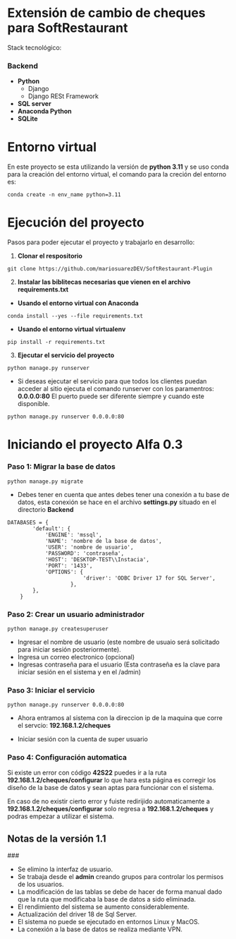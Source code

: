 
# Extensión de cambio de cheques para SoftRestaurant

Stack tecnológico:

### Backend
- **Python**
    - Django
    - Django RESt Framework
- **SQL server**
- **Anaconda Python**
- **SQLite**

# Entorno virtual

En este proyecto se esta utilizando la versión de **python 3.11** y se uso conda para la creación del entorno virtual, el comando para la creción del entorno es: 
```
conda create -n env_name python=3.11
```

# Ejecución del proyecto
Pasos para poder ejecutar el proyecto y trabajarlo en desarrollo:

1. **Clonar el respositorio**

```
git clone https://github.com/mariosuarezDEV/SoftRestaurant-Plugin
```

2. **Instalar las biblitecas necesarias que vienen en el archivo requirements.txt**

- **Usando el entorno virtual con Anaconda**
```
conda install --yes --file requirements.txt
```

- **Usando el entorno virtual virtualenv**
```
pip install -r requirements.txt
```

3. **Ejecutar el servicio del proyecto**

```
python manage.py runserver
```

- Si deseas ejecutar el servicio para que todos los clientes puedan acceder al sitio ejecuta el comando runserver con los paramentros: **0.0.0.0:80**
El puerto puede ser diferente siempre y cuando este disponible.

```
python manage.py runserver 0.0.0.0:80
```

# Iniciando el proyecto Alfa 0.3
### Paso 1: Migrar la base de datos

```
python manage.py migrate
```

- Debes tener en cuenta que antes debes tener una conexión a tu base de datos, esta conexión se hace en el archivo **settings.py** situado en el directorio **Backend**

```
DATABASES = {
        'default': {
            'ENGINE': 'mssql',
            'NAME': 'nombre de la base de datos',
            'USER': 'nombre de usuario',
            'PASSWORD': 'contraseña',
            'HOST': 'DESKTOP-TEST\\Instacia',
            'PORT': '1433',
            'OPTIONS': {
                        'driver': 'ODBC Driver 17 for SQL Server',
                    },
        },
    }
```

### Paso 2: Crear un usuario administrador
```
python manage.py createsuperuser
```

- Ingresar el nombre de usuario (este nombre de usuaio será solicitado para iniciar sesión posteriormente).
- Ingresa un correo electronico (opcional)
- Ingresas contraseña para el usuario (Esta contraseña es la clave para iniciar sesión en el sistema y en el /admin)

### Paso 3: Iniciar el servicio
```
python manage.py runserver 0.0.0.0:80
```

- Ahora entramos al sistema con  la direccion ip de la maquina que corre el servcio: **192.168.1.2/cheques**

- Iniciar sesión con la cuenta de super usuario

### Paso 4: Configuración automatica
Si existe un error con código **42S22** puedes ir a la ruta **192.168.1.2/cheques/configurar** lo que hara esta página es corregir los diseño de la base de datos y sean aptas para funcionar con el sistema.

En caso de no existir cierto error y fuiste redirijido automaticamente a **192.168.1.2/cheques/configurar** solo regresa a **192.168.1.2/cheques** y podras empezar a utilizar el sistema.

## Notas de la versión 1.1

### 
- Se elimino la interfaz de usuario.
- Se trabaja desde el **admin** creando grupos para controlar los permisos de los usuarios.
- La modificación de las tablas se debe de hacer de forma manual dado que la ruta que modificaba la base de datos a sido eliminada.
- El rendimiento del sistema se aumento considerablemente.
- Actualización del driver 18 de Sql Server.
- El sistema no puede se ejecutado en entornos Linux y MacOS.
- La conexión a la base de datos se realiza mediante VPN.
